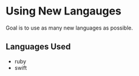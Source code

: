 # Using New Langauges
Goal is to use as many new languages as possible.

## Languages Used
- ruby
- swift